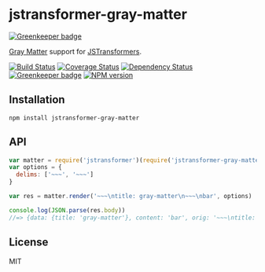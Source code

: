 # jstransformer-gray-matter

[![Greenkeeper badge](https://badges.greenkeeper.io/jstransformers/jstransformer-gray-matter.svg)](https://greenkeeper.io/)

[Gray Matter](https://github.com/jonschlinkert/gray-matter) support for [JSTransformers](http://github.com/jstransformers).

[![Build Status](https://img.shields.io/travis/jstransformers/jstransformer-gray-matter/master.svg)](https://travis-ci.org/jstransformers/jstransformer-gray-matter)
[![Coverage Status](https://img.shields.io/codecov/c/github/jstransformers/jstransformer-gray-matter/master.svg)](https://codecov.io/gh/jstransformers/jstransformer-gray-matter)
[![Dependency Status](https://img.shields.io/david/jstransformers/jstransformer-gray-matter/master.svg)](http://david-dm.org/jstransformers/jstransformer-gray-matter)
[![Greenkeeper badge](https://badges.greenkeeper.io/jstransformers/jstransformer-gray-matter.svg)](https://greenkeeper.io/)
[![NPM version](https://img.shields.io/npm/v/jstransformer-gray-matter.svg)](https://www.npmjs.org/package/jstransformer-gray-matter)

## Installation

    npm install jstransformer-gray-matter

## API

```js
var matter = require('jstransformer')(require('jstransformer-gray-matter'))
var options = {
  delims: ['~~~', '~~~']
}

var res = matter.render('~~~\ntitle: gray-matter\n~~~\nbar', options)

console.log(JSON.parse(res.body))
//=> {data: {title: 'gray-matter'}, content: 'bar', orig: '~~~\ntitle: gray-matter\n~~~\nbar'}
```

## License

MIT
